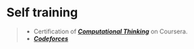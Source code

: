 # Self training
>- Certification of [__*Computational Thinking*__](https://github.com/LongPML/CS112.L21.KHCL/blob/main/SelfTraining/MinhLong/Coursera%20CTUEJYWTCUX5.pdf) on Coursera.
>- [__*Codeforces*__]()